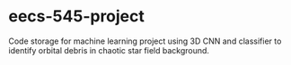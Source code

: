 # eecs-545-project
Code storage for machine learning project using 3D CNN and classifier to identify orbital debris in chaotic star field background.

